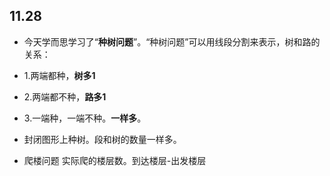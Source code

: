 ## 11.28
* 今天学而思学习了“**种树问题**”。“种树问题”可以用线段分割来表示，树和路的关系：

* 1.两端都种，**树多1**  
* 2.两端都不种，**路多1**  
* 3.一端种，一端不种。**一样多**。

* 封闭图形上种树。段和树的数量一样多。
* 爬楼问题 实际爬的楼层数。到达楼层-出发楼层


